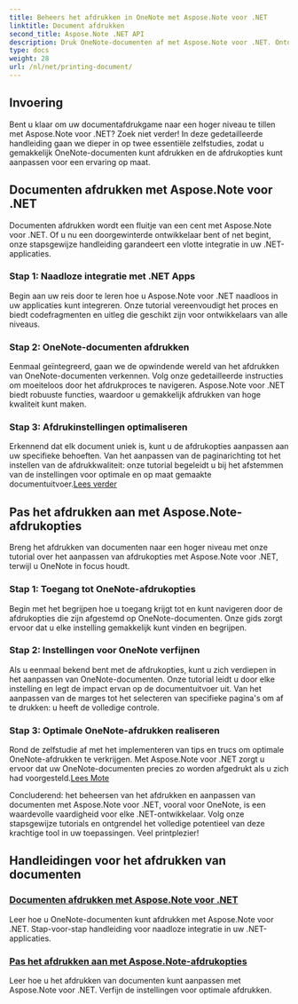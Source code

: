 ```yaml
---
title: Beheers het afdrukken in OneNote met Aspose.Note voor .NET
linktitle: Document afdrukken
second_title: Aspose.Note .NET API
description: Druk OneNote-documenten af met Aspose.Note voor .NET. Ontdek de naadloze integratie in .NET-apps, pas printopties aan en ontketen de kracht van het printen van documenten.
type: docs
weight: 28
url: /nl/net/printing-document/
---
```

## Invoering

Bent u klaar om uw documentafdrukgame naar een hoger niveau te tillen met Aspose.Note voor .NET? Zoek niet verder! In deze gedetailleerde handleiding gaan we dieper in op twee essentiële zelfstudies, zodat u gemakkelijk OneNote-documenten kunt afdrukken en de afdrukopties kunt aanpassen voor een ervaring op maat.

## Documenten afdrukken met Aspose.Note voor .NET

Documenten afdrukken wordt een fluitje van een cent met Aspose.Note voor .NET. Of u nu een doorgewinterde ontwikkelaar bent of net begint, onze stapsgewijze handleiding garandeert een vlotte integratie in uw .NET-applicaties.

### Stap 1: Naadloze integratie met .NET Apps

Begin aan uw reis door te leren hoe u Aspose.Note voor .NET naadloos in uw applicaties kunt integreren. Onze tutorial vereenvoudigt het proces en biedt codefragmenten en uitleg die geschikt zijn voor ontwikkelaars van alle niveaus.

### Stap 2: OneNote-documenten afdrukken

Eenmaal geïntegreerd, gaan we de opwindende wereld van het afdrukken van OneNote-documenten verkennen. Volg onze gedetailleerde instructies om moeiteloos door het afdrukproces te navigeren. Aspose.Note voor .NET biedt robuuste functies, waardoor u gemakkelijk afdrukken van hoge kwaliteit kunt maken.

### Stap 3: Afdrukinstellingen optimaliseren

Erkennend dat elk document uniek is, kunt u de afdrukopties aanpassen aan uw specifieke behoeften. Van het aanpassen van de paginarichting tot het instellen van de afdrukkwaliteit: onze tutorial begeleidt u bij het afstemmen van de instellingen voor optimale en op maat gemaakte documentuitvoer.[Lees verder](./print-documents/)

## Pas het afdrukken aan met Aspose.Note-afdrukopties

Breng het afdrukken van documenten naar een hoger niveau met onze tutorial over het aanpassen van afdrukopties met Aspose.Note voor .NET, terwijl u OneNote in focus houdt.

### Stap 1: Toegang tot OneNote-afdrukopties

Begin met het begrijpen hoe u toegang krijgt tot en kunt navigeren door de afdrukopties die zijn afgestemd op OneNote-documenten. Onze gids zorgt ervoor dat u elke instelling gemakkelijk kunt vinden en begrijpen.

### Stap 2: Instellingen voor OneNote verfijnen

Als u eenmaal bekend bent met de afdrukopties, kunt u zich verdiepen in het aanpassen van OneNote-documenten. Onze tutorial leidt u door elke instelling en legt de impact ervan op de documentuitvoer uit. Van het aanpassen van de marges tot het selecteren van specifieke pagina's om af te drukken: u heeft de volledige controle.

### Stap 3: Optimale OneNote-afdrukken realiseren

 Rond de zelfstudie af met het implementeren van tips en trucs om optimale OneNote-afdrukken te verkrijgen. Met Aspose.Note voor .NET zorgt u ervoor dat uw OneNote-documenten precies zo worden afgedrukt als u zich had voorgesteld.[Lees Mote](./customize-printing-options/)

Concluderend: het beheersen van het afdrukken en aanpassen van documenten met Aspose.Note voor .NET, vooral voor OneNote, is een waardevolle vaardigheid voor elke .NET-ontwikkelaar. Volg onze stapsgewijze tutorials en ontgrendel het volledige potentieel van deze krachtige tool in uw toepassingen. Veel printplezier!
## Handleidingen voor het afdrukken van documenten
### [Documenten afdrukken met Aspose.Note voor .NET](./print-documents/)
Leer hoe u OneNote-documenten kunt afdrukken met Aspose.Note voor .NET. Stap-voor-stap handleiding voor naadloze integratie in uw .NET-applicaties.
### [Pas het afdrukken aan met Aspose.Note-afdrukopties](./customize-printing-options/)
Leer hoe u het afdrukken van documenten kunt aanpassen met Aspose.Note voor .NET. Verfijn de instellingen voor optimale afdrukken.